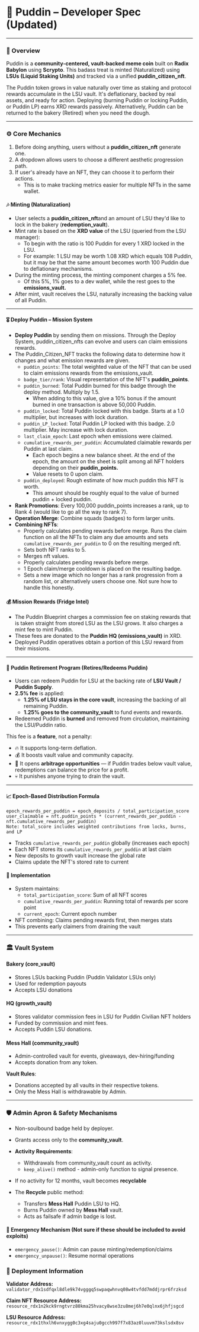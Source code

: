 # 🍮 Puddin – Developer Spec (Updated)

---

### 🧠 Overview

Puddin is a **community-centered, vault-backed meme coin** built on **Radix Babylon** using **Scrypto**. This badass treat is minted (Naturalized) using **LSUs (Liquid Staking Units)** and tracked via a unified **puddin_citizen_nft**.

The Puddin token grows in value naturally over time as staking and protocol rewards accumulate in the LSU vault. It's deflationary, backed by real assets, and ready for action. Deploying (burning Puddin or locking Puddin, or Puddin LP) earns XRD rewards passively. Alternatively, Puddin can be returned to the bakery (Retired) when you need the dough.

---

### ⚙️ Core Mechanics

  1. Before doing anything, users without a **puddin_citizen_nft** generate one.
  2. A dropdown allows users to choose a different aesthetic progression path.
  3. If user's already have an NFT, they can choose it to perform their actions.
     - This is to make tracking metrics easier for multiple NFTs in the same wallet.


#### 🎶 Minting (Naturalization)

- User selects a **puddin_citizen_nft**and an amount of LSU they'd like to lock in the bakery (**redemption_vault**).
- Mint rate is based on the **XRD value** of the LSU (queried from the LSU manager):
    - To begin with the ratio is 100 Puddin for every 1 XRD locked in the LSU.
    - For example: 1 LSU may be worth 1.08 XRD which equals 108 Puddin, but it may be that the same amount becomes worth 100 Puddin due to deflationary mechanisms.
- During the minting process, the minting component charges a 5% fee.
    - Of this 5%, 1% goes to a dev wallet, while the rest goes to the **emissions_vault.**
 - After mint, vault receives the LSU, naturally increasing the backing value of all Puddin.

---

#### 🎖️ Deploy Puddin – Mission System

- **Deploy Puddin** by sending them on missions. Through the Deploy System, puddin_citizen_nfts can evolve and users can claim emissions rewards.
- The Puddin_Citizen_NFT tracks the following data to determine how it changes and what emission rewards are given.
  - `puddin_points`: The total weighted value of the NFT that can be used to claim emissions rewards from the emissions_vault.
  - `badge_tier/rank`: Visual representation of the NFT's **puddin_points**.
  - `puddin_burned`: Total Puddin burned for this badge through the deploy method. Multiply by 1.5.
      - When adding to this value, give a 10% bonus if the amount burned in one transaction is above 50,000 Puddin.
  - `puddin_locked`: Total Puddin locked with this badge. Starts at a 1.0 multiplier, but increases with lock duration.
  - `puddin_LP_locked`: Total Puddin LP locked with this badge. 2.0 multiplier. May increase with lock duration.
  - `last_claim_epoch`: Last epoch when emissions were claimed.
  - `cumulative_rewards_per_puddin`: Accumulated claimable rewards per Puddin at last claim.
      - Each epoch begins a new balance sheet. At the end of the epoch, the amount on the sheet is split among all NFT holders depending on their **puddin_points.**
      - Value resets to 0 upon claim.
  - `puddin_deployed`: Rough estimate of how much puddin this NFT is worth.
      - This amount should be roughly equal to the value of burned puddin + locked puddin. 
- **Rank Promotions**: Every 100,000 puddin_points increases a rank, up to Rank 4 (would like to go all the way to rank 7).
- **Operation Merge**: Combine squads (badges) to form larger units.
- **Combining NFTs**:
  - Properly calculates pending rewards before merge. Runs the claim function on all the NFTs to claim any due amounts and sets `cumulative_rewards_per_puddin` to 0 on the resulting merged nft.
  - Sets both NFT ranks to 5.
  - Merges nft values.
  - Properly calculates pending rewards before merge.
  - 1 Epoch claim/merge cooldown is placed on the resulting badge.
  - Sets a new image which no longer has a rank progression from a random list, or alternatively users choose one. Not sure how to handle this honestly.

#### 💰 Mission Rewards (Fridge Intel)

- The Puddin Blueprint charges a commission fee on staking rewards that is taken straight from stored LSU as the LSU grows. It also charges a mint fee to mint Puddin.
- These fees are donated to the **Puddin HQ (emissions_vault)** in XRD.
- Deployed Puddin operatives obtain a portion of this LSU reward from their missions.

---

#### 🔄 Puddin Retirement Program (Retires/Redeems Puddin)

- Users can redeem Puddin for LSU at the backing rate  of **LSU Vault / Puddin Supply**.
- **2.5% fee** is applied:
  - **1.25% of LSU stays in the core vault**, increasing the backing of all remaining Puddin.
  - **1.25% goes to the community_vault** to fund events and rewards.
- Redeemed Puddin is **burned** and removed from circulation, maintaining the LSU/Puddin ratio.

This fee is a **feature**, not a penalty:
- 🔥 It supports long-term deflation.
- 💰 It boosts vault value and community capacity.
- 🔁 It opens **arbitrage opportunities** — if Puddin trades below vault value, redemptions can balance the price for a profit.
- 💀 It punishes anyone trying to drain the vault.

---
#### 📈 Epoch-Based Distribution Formula

```
epoch_rewards_per_puddin = epoch_deposits / total_participation_score
user_claimable = nft.puddin_points * (current_rewards_per_puddin - nft.cumulative_rewards_per_puddin)
Note: total_score includes weighted contributions from locks, burns, and LP
```

- Tracks `cumulative_rewards_per_puddin` globally (increases each epoch)
- Each NFT stores its `cumulative_rewards_per_puddin` at last claim
- New deposits to growth vault increase the global rate
- Claims update the NFT's stored rate to current

#### 🔐 Implementation

- System maintains:
  - `total_participation_score`: Sum of all NFT scores
  - `cumulative_rewards_per_puddin`: Running total of rewards per score point
  - `current_epoch`: Current epoch number
- NFT combining: Claims pending rewards first, then merges stats
- This prevents early claimers from draining the vault

---

### 🏛️ Vault System

#### Bakery (**core_vault**)
- Stores LSUs backing Puddin (Puddin Validator LSUs only)
- Used for redemption payouts
- Accepts LSU donations

#### HQ (**growth_vault**)
- Stores validator commission fees in LSU for Puddin Civilian NFT holders
- Funded by commission and mint fees.
- Accepts Puddin LSU donations.

#### Mess Hall (**community_vault**)
- Admin-controlled vault for events, giveaways, dev-hiring/funding
- Accepts donation from any token.

**Vault Rules**:
- Donations accepted by all vaults in their respective tokens.
- Only the Mess Hall is withdrawable by Admin.

---

### 🛡️ Admin Apron & Safety Mechanisms

- Non-soulbound badge held by deployer.
- Grants access only to the **community_vault**.
- **Activity Requirements**:
  - Withdrawals from community_vault count as activity.
  - `keep_alive()` method - admin-only function to signal presence.
- If no activity for 12 months, vault becomes **recyclable**

- The **Recycle** public method:
  - Transfers **Mess Hall** Puddin LSU to HQ.
  - Burns Puddin owned by **Mess Hall** vault.
  - Acts as failsafe if admin badge is lost.

#### 🚨 Emergency Mechanism (Not sure if these should be included to avoid exploits)
- `emergency_pause()`: Admin can pause minting/redemption/claims
- `emergency_unpause()`: Resume normal operations

### 🚀 Deployment Information

**Validator Address:**
`validator_rdx1sdfqxl8dle9k74vgggq5swpaqwhnvq08w4tvfdd7mddjrpr6frzksd`

**Claim NFT Resource Address:**
`resource_rdx1n2kck9rngtvrz80kma25hvacy8wse3zu8mej6h7e0qlnx6jhfjsgcd`

**LSU Resource Address:**
`resource_rdx1thxlh6vnxygg0c3xg4saju0gcch997f7x83az0luuvm73kslsdx8sv`

